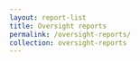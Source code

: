```yaml
---
layout: report-list
title: Oversight reports
permalink: /oversight-reports/
collection: oversight-reports
---
```

